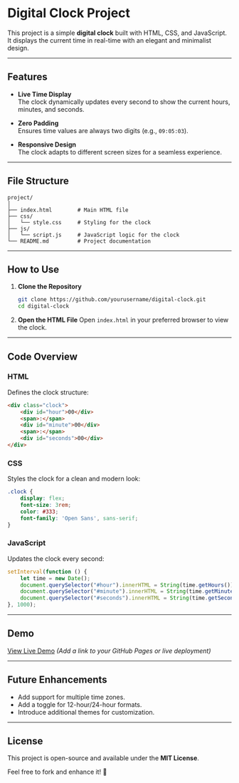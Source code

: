 # Digital Clock Project  

This project is a simple **digital clock** built with HTML, CSS, and JavaScript. It displays the current time in real-time with an elegant and minimalist design.

---

## Features

- **Live Time Display**  
  The clock dynamically updates every second to show the current hours, minutes, and seconds.

- **Zero Padding**  
  Ensures time values are always two digits (e.g., `09:05:03`).

- **Responsive Design**  
  The clock adapts to different screen sizes for a seamless experience.

---

## File Structure

```
project/
│
├── index.html        # Main HTML file
├── css/
│   └── style.css     # Styling for the clock
├── js/
│   └── script.js     # JavaScript logic for the clock
└── README.md         # Project documentation
```

---

## How to Use

1. **Clone the Repository**
   ```bash
   git clone https://github.com/yourusername/digital-clock.git
   cd digital-clock
   ```

2. **Open the HTML File**
   Open `index.html` in your preferred browser to view the clock.

---

## Code Overview

### HTML
Defines the clock structure:
```html
<div class="clock">
    <div id="hour">00</div>
    <span>:</span>
    <div id="minute">00</div>
    <span>:</span>
    <div id="seconds">00</div>
</div>
```

### CSS
Styles the clock for a clean and modern look:
```css
.clock {
    display: flex;
    font-size: 3rem;
    color: #333;
    font-family: 'Open Sans', sans-serif;
}
```

### JavaScript
Updates the clock every second:
```javascript
setInterval(function () {
    let time = new Date();
    document.querySelector("#hour").innerHTML = String(time.getHours()).padStart(2, '0');
    document.querySelector("#minute").innerHTML = String(time.getMinutes()).padStart(2, '0');
    document.querySelector("#seconds").innerHTML = String(time.getSeconds()).padStart(2, '0');
}, 1000);
```

---

## Demo
[View Live Demo](#) *(Add a link to your GitHub Pages or live deployment)*

---

## Future Enhancements
- Add support for multiple time zones.
- Add a toggle for 12-hour/24-hour formats.
- Introduce additional themes for customization.

---

## License
This project is open-source and available under the **MIT License**.  

Feel free to fork and enhance it! 🌟
